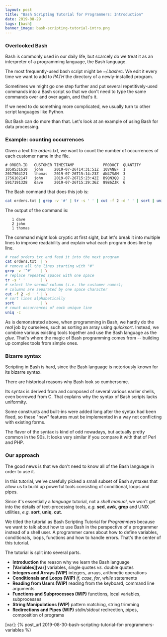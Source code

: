 ```yaml
---
layout: post
title: "Bash Scripting Tutorial for Programmers: Introduction"
date: 2019-08-29
tags: [bash]
banner_image: bash-scripting-tutorial-intro.png
---
```


### Overlooked Bash

Bash is commonly used in our daily life, but scarcely do we treat it as
an interpreter of a programming language, the Bash language.

The most frequently-used bash script might be *~/.bashrc*. We edit it every
time we want to add to *PATH* the directory of a newly-installed program.

Sometimes we might go one step further and put several repetitively-used
commands into a Bash script so that we don't need to type the same commands over
and over again, and that's it.

If we need to do something more complicated, we usually turn to other script
languages like Python.

But Bash can do more than that. Let's look at an example of using Bash for data
processing.

### Example: counting occurrences

Given a text file *orders.txt*, we want to count the number of occurrences of
each customer name in the file.

```text
# ORDER-ID   CUSTOMER TIMESTAMP             PRODUCT  QUANTITY
1058531610   john     2019-07-26T14:31:51Z  10VANEF  1
2017504121   thomas   2019-07-26T15:14:23Z  AN47SAM  3
1756102147   john     2019-07-26T15:23:42Z  B9QN3QQ  2
5917191328   dave     2019-07-26T15:29:36Z  89B6ZJK  6
```

<!--more-->

The Bash command that does this job is:

```bash
cat orders.txt | grep -v '#' | tr -s ' ' | cut -f 2 -d ' ' | sort | uniq -c
```

The output of the command is:

```text
   1 dave
   2 john
   1 thomas
```

The command might look cryptic at first sight, but let's break it into multiple
lines to improve readability and explain what each program does line by line.

```bash
# read orders.txt and feed it into the next program
cat orders.txt  | \
# remove all the lines starting with "#"
grep -v '^#'    | \
# replace repeated spaces with one space
tr -s ' '       | \
# select the second column (i.e. the customer names);
# columns are separated by one space character
cut -f 2 -d ' ' | \
# sort lines alphabetically
sort            | \
# count occurrences of each unique line
uniq -c
```

As is demonstrated above, when programming in Bash, we hardly do the *real* job
by ourselves, such as sorting an array using *quicksort*. Instead, we combine
various existing tools together and use the Bash language as the *glue*. That's
where the magic of Bash programming comes from -- building up complex tools from
simple ones.

### Bizarre syntax

Scripting in Bash is hard, since the Bash language is notoriously known for
its bizarre syntax.

There are historical reasons why Bash look so cumbersome.

Its syntax is derived from and composed of several various earlier shells, even
borrowed from C. That explains why the syntax of Bash scripts lacks uniformity.

Some constructs and built-ins were added long after the syntax had been fixed,
so these "new" features must be implemented in a way not conflicting with
existing forms.

The flavor of the syntax is kind of odd nowadays, but actually pretty common in
the 90s. It looks very similar if you compare it with that of Perl and PHP.

### Our approach

The good news is that we don't need to know all of the Bash language in order to
use it.

In this tutorial, we've carefully picked a small subset of Bash syntaxes that
allow us to build up powerful tools consisting of conditional, loops and pipes.

Since it's essentially a *language* tutorial, not a *shell manual*, we
won't get into the details of text-processing tools, *e.g.* **sed**, **awk**,
**grep** and UNIX utilities, *e.g.* **sort**, **uniq**, **cut**.

We titled the tutorial as Bash Scripting Tutorial for *Programmers* because we
want to talk about how to use Bash in the perspective of a programmer instead of
a shell user. A programmer cares about how to define variables, conditionals,
loops, functions and how to handle errors. That's the center of this tutorial.

The tutorial is split into several parts.

- **Introduction** the reason why we learn the Bash language
- **[Variables][var]** variables, single quotes *vs.* double quotes
- **Integers and Arrays (WIP)** integers, arrays, arithmetic operations
- **Conditionals and Loops (WIP)** *if*, *case*, *for*, *while* statements
- **Reading from Users (WIP)** reading from the keyboard, command line
  arguments
- **Functions and Subprocesses (WIP)** functions, local variables,
  subprocesses
- **String Manipulations (WIP)** pattern matching, string trimming
- **Redirections and Pipes (WIP)** *stdin*/*stdout* redirection, pipes,
  composition of programs

[var]: {% post_url 2019-08-30-bash-scripting-tutorial-for-programmers-variables %}
